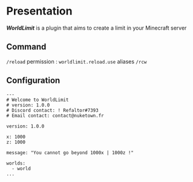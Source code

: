 # Presentation

***WorldLimit*** is a plugin that aims to create a limit in your Minecraft server


## Command
`/reload` permission : `worldlimit.reload.use` aliases `/rcw`


## Configuration

```YML
---
# Welcome to WorldLimit
# version: 1.0.0
# Discord contact: ! Refaltor#7393
# Email contact: contact@nuketown.fr

version: 1.0.0

x: 1000
z: 1000

message: "You cannot go beyond 1000x | 1000z !"

worlds:
  - world
...
```
